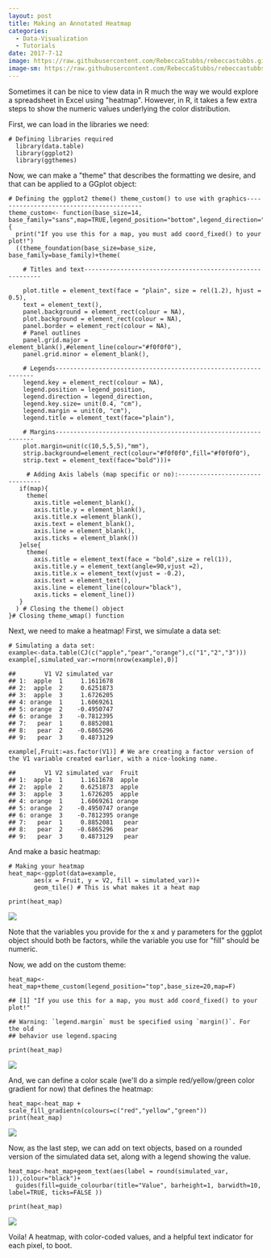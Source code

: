 ```yaml
---
layout: post
title: Making an Annotated Heatmap 
categories:
  - Data-Visualization
  - Tutorials
date: 2017-7-12
image: https://raw.githubusercontent.com/RebeccaStubbs/rebeccastubbs.github.io/master/_posts/header_photos/alpine_lake.JPG
image-sm: https://raw.githubusercontent.com/RebeccaStubbs/rebeccastubbs.github.io/master/_posts/header_photos/alpine_lake.JPG
---
```


Sometimes it can be nice to view data in R much the way we would explore a spreadsheet in Excel using "heatmap". However, in R, it takes a few extra steps to show the numeric values underlying the color distribution.

First, we can load in the libraries we need:

    # Defining libraries required
      library(data.table)
      library(ggplot2)
      library(ggthemes)
        


Now, we can make a "theme" that describes the formatting we desire, and
that can be applied to a GGplot object:

    # Defining the ggplot2 theme() theme_custom() to use with graphics-----------------------------------------
    theme_custom<- function(base_size=14, base_family="sans",map=TRUE,legend_position="bottom",legend_direction="horizontal") {
      print("If you use this for a map, you must add coord_fixed() to your plot!")
      ((theme_foundation(base_size=base_size, base_family=base_family)+theme(
        
        # Titles and text----------------------------------------------------------
        
        plot.title = element_text(face = "plain", size = rel(1.2), hjust = 0.5),
        text = element_text(),
        panel.background = element_rect(colour = NA),
        plot.background = element_rect(colour = NA),
        panel.border = element_rect(colour = NA),
        # Panel outlines
        panel.grid.major = element_blank(),#element_line(colour="#f0f0f0"),
        panel.grid.minor = element_blank(),
        
        # Legends----------------------------------------------------------------
        legend.key = element_rect(colour = NA),
        legend.position = legend_position,
        legend.direction = legend_direction,
        legend.key.size= unit(0.4, "cm"),
        legend.margin = unit(0, "cm"),
        legend.title = element_text(face="plain"),
        
        # Margins----------------------------------------------------------------
        plot.margin=unit(c(10,5,5,5),"mm"),
        strip.background=element_rect(colour="#f0f0f0",fill="#f0f0f0"),
        strip.text = element_text(face="bold")))+
         
         # Adding Axis labels (map specific or no):--------------------------------
       if(map){
         theme(
           axis.title =element_blank(),
           axis.title.y = element_blank(),
           axis.title.x =element_blank(),
           axis.text = element_blank(),
           axis.line = element_blank(),
           axis.ticks = element_blank())
       }else{
         theme(
           axis.title = element_text(face = "bold",size = rel(1)),
           axis.title.y = element_text(angle=90,vjust =2),
           axis.title.x = element_text(vjust = -0.2),
           axis.text = element_text(), 
           axis.line = element_line(colour="black"),
           axis.ticks = element_line())
       }
      ) # Closing the theme() object
    }# Closing theme_wmap() function

Next, we need to make a heatmap! First, we simulate a data set:

    # Simulating a data set:
    example<-data.table(CJ(c("apple","pear","orange"),c("1","2","3")))
    example[,simulated_var:=rnorm(nrow(example),0)]

    ##        V1 V2 simulated_var
    ## 1:  apple  1     1.1611678
    ## 2:  apple  2     0.6251873
    ## 3:  apple  3     1.6726205
    ## 4: orange  1     1.6069261
    ## 5: orange  2    -0.4950747
    ## 6: orange  3    -0.7812395
    ## 7:   pear  1     0.8852081
    ## 8:   pear  2    -0.6865296
    ## 9:   pear  3     0.4873129

    example[,Fruit:=as.factor(V1)] # We are creating a factor version of the V1 variable created earlier, with a nice-looking name. 

    ##        V1 V2 simulated_var  Fruit
    ## 1:  apple  1     1.1611678  apple
    ## 2:  apple  2     0.6251873  apple
    ## 3:  apple  3     1.6726205  apple
    ## 4: orange  1     1.6069261 orange
    ## 5: orange  2    -0.4950747 orange
    ## 6: orange  3    -0.7812395 orange
    ## 7:   pear  1     0.8852081   pear
    ## 8:   pear  2    -0.6865296   pear
    ## 9:   pear  3     0.4873129   pear

And make a basic heatmap:

    # Making your heatmap
    heat_map<-ggplot(data=example,
           aes(x = Fruit, y = V2, fill = simulated_var))+
           geom_tile() # This is what makes it a heat map

    print(heat_map)

![](https://raw.githubusercontent.com/RebeccaStubbs/rebeccastubbs.github.io/master/_posts/annotated_heatmap_files//figure-markdown_strict/unnamed-chunk-3-1.png)

Note that the variables you provide for the x and y parameters for the
ggplot object should both be factors, while the variable you use for
"fill" should be numeric.

Now, we add on the custom theme:

    heat_map<-heat_map+theme_custom(legend_position="top",base_size=20,map=F)

    ## [1] "If you use this for a map, you must add coord_fixed() to your plot!"

    ## Warning: `legend.margin` must be specified using `margin()`. For the old
    ## behavior use legend.spacing

    print(heat_map)

![](https://raw.githubusercontent.com/RebeccaStubbs/rebeccastubbs.github.io/master/_posts/annotated_heatmap_files//figure-markdown_strict/unnamed-chunk-4-1.png)

And, we can define a color scale (we'll do a simple red/yellow/green
color gradient for now) that defines the heatmap:

    heat_map<-heat_map + scale_fill_gradientn(colours=c("red","yellow","green"))
    print(heat_map)

![](https://raw.githubusercontent.com/RebeccaStubbs/rebeccastubbs.github.io/master/_posts/annotated_heatmap_files//figure-markdown_strict/unnamed-chunk-5-1.png)

Now, as the last step, we can add on text objects, based on a rounded
version of the simulated data set, along with a legend showing the
value.

    heat_map<-heat_map+geom_text(aes(label = round(simulated_var, 1)),colour="black")+
      guides(fill=guide_colourbar(title="Value", barheight=1, barwidth=10, label=TRUE, ticks=FALSE ))

    print(heat_map)

![](https://raw.githubusercontent.com/RebeccaStubbs/rebeccastubbs.github.io/master/_posts/annotated_heatmap_files//figure-markdown_strict/unnamed-chunk-6-1.png)

Voila! A heatmap, with color-coded values, and a helpful text indicator
for each pixel, to boot.

